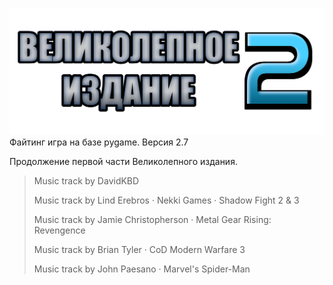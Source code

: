 ![](assets/images/UI/logo.png)
Файтинг игра на базе pygame. Версия 2.7

Продолжение первой части Великолепного издания.


> Music track by DavidKBD
> 
> Music track by Lind Erebros · Nekki Games · Shadow Fight 2 & 3
> 
> Music track by Jamie Christopherson · Metal Gear Rising: Revengence
> 
> Music track by Brian Tyler · CoD Modern Warfare 3
> 
> Music track by John Paesano · Marvel's Spider-Man